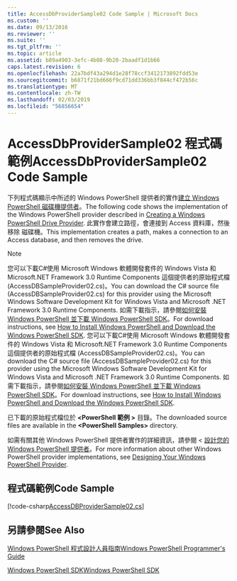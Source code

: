 ```yaml
---
title: AccessDbProviderSample02 Code Sample | Microsoft Docs
ms.custom: ''
ms.date: 09/13/2016
ms.reviewer: ''
ms.suite: ''
ms.tgt_pltfrm: ''
ms.topic: article
ms.assetid: b89a4903-3efc-4b08-9b20-2baadf1d1b66
caps.latest.revision: 6
ms.openlocfilehash: 22a7bdf43a294d1e28f78ccf3412173892fdd53e
ms.sourcegitcommit: b6871f21bd666f9cd71dd336bb3f844cf472b56c
ms.translationtype: MT
ms.contentlocale: zh-TW
ms.lasthandoff: 02/03/2019
ms.locfileid: "56856654"
---
```

# <a name="accessdbprovidersample02-code-sample"></a><span data-ttu-id="36b54-102">AccessDbProviderSample02 程式碼範例</span><span class="sxs-lookup"><span data-stu-id="36b54-102">AccessDbProviderSample02 Code Sample</span></span>

<span data-ttu-id="36b54-103">下列程式碼顯示中所述的 Windows PowerShell 提供者的實作[建立 Windows PowerShell 磁碟機提供者](./creating-a-windows-powershell-drive-provider.md)。</span><span class="sxs-lookup"><span data-stu-id="36b54-103">The following code shows the implementation of the Windows PowerShell provider described in [Creating a Windows PowerShell Drive Provider](./creating-a-windows-powershell-drive-provider.md).</span></span> <span data-ttu-id="36b54-104">此實作會建立路徑，會連接到 Access 資料庫，然後移除 磁碟機。</span><span class="sxs-lookup"><span data-stu-id="36b54-104">This implementation creates a path, makes a connection to an Access database, and then removes the drive.</span></span>

> [!NOTE]
> <span data-ttu-id="36b54-105">您可以下載C#使用 Microsoft Windows 軟體開發套件的 Windows Vista 和 Microsoft.NET Framework 3.0 Runtime Components 這個提供者的原始程式檔 (AccessDBSampleProvider02.cs)。</span><span class="sxs-lookup"><span data-stu-id="36b54-105">You can download the C# source file (AccessDBSampleProvider02.cs) for this provider using the Microsoft Windows Software Development Kit for Windows Vista and Microsoft .NET Framework 3.0 Runtime Components.</span></span> <span data-ttu-id="36b54-106">如需下載指示，請參閱[如何安裝 Windows PowerShell 並下載 Windows PowerShell SDK](/powershell/developer/installing-the-windows-powershell-sdk)。</span><span class="sxs-lookup"><span data-stu-id="36b54-106">For download instructions, see [How to Install Windows PowerShell and Download the Windows PowerShell SDK](/powershell/developer/installing-the-windows-powershell-sdk).</span></span>
> <span data-ttu-id="36b54-107">您可以下載C#使用 Microsoft Windows 軟體開發套件的 Windows Vista 和 Microsoft.NET Framework 3.0 Runtime Components 這個提供者的原始程式檔 (AccessDBSampleProvider02.cs)。</span><span class="sxs-lookup"><span data-stu-id="36b54-107">You can download the C# source file (AccessDBSampleProvider02.cs) for this provider using the Microsoft Windows Software Development Kit for Windows Vista and Microsoft .NET Framework 3.0 Runtime Components.</span></span> <span data-ttu-id="36b54-108">如需下載指示，請參閱[如何安裝 Windows PowerShell 並下載 Windows PowerShell SDK](/powershell/developer/installing-the-windows-powershell-sdk)。</span><span class="sxs-lookup"><span data-stu-id="36b54-108">For download instructions, see [How to Install Windows PowerShell and Download the Windows PowerShell SDK](/powershell/developer/installing-the-windows-powershell-sdk).</span></span>
>
> <span data-ttu-id="36b54-109">已下載的原始程式檔位於 **\<PowerShell 範例 >** 目錄。</span><span class="sxs-lookup"><span data-stu-id="36b54-109">The downloaded source files are available in the **\<PowerShell Samples>** directory.</span></span>
>
> <span data-ttu-id="36b54-110">如需有關其他 Windows PowerShell 提供者實作的詳細資訊，請參閱 <<c0> [ 設計您的 Windows PowerShell 提供者](./designing-your-windows-powershell-provider.md)。</span><span class="sxs-lookup"><span data-stu-id="36b54-110">For more information about other Windows PowerShell provider implementations, see [Designing Your Windows PowerShell Provider](./designing-your-windows-powershell-provider.md).</span></span>

## <a name="code-sample"></a><span data-ttu-id="36b54-111">程式碼範例</span><span class="sxs-lookup"><span data-stu-id="36b54-111">Code Sample</span></span>

[!code-csharp[AccessDBProviderSample02.cs](../../powershell-sdk-samples/SDK-2.0/csharp/AccessDBProviderSample02/AccessDBProviderSample02.cs#L11-L154 "AccessDBProviderSample02.cs")]


## <a name="see-also"></a><span data-ttu-id="36b54-112">另請參閱</span><span class="sxs-lookup"><span data-stu-id="36b54-112">See Also</span></span>

[<span data-ttu-id="36b54-113">Windows PowerShell 程式設計人員指南</span><span class="sxs-lookup"><span data-stu-id="36b54-113">Windows PowerShell Programmer's Guide</span></span>](./windows-powershell-programmer-s-guide.md)

[<span data-ttu-id="36b54-114">Windows PowerShell SDK</span><span class="sxs-lookup"><span data-stu-id="36b54-114">Windows PowerShell SDK</span></span>](../windows-powershell-reference.md)